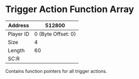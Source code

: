 #  Trigger Action Function Array
Address   | 512800
----------|-------------
Player ID | 0 (Byte Offset: 0)
Size 	  | 4
Length 	  | 60
SC:R      | 

Contains function pointers for all trigger actions.

